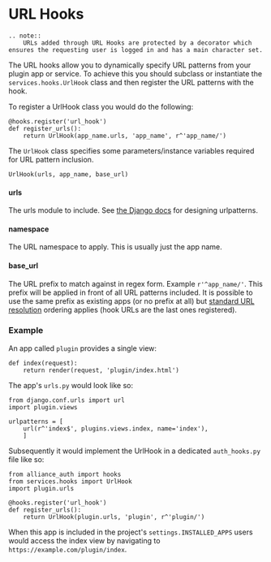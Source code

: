 # URL Hooks

```eval_rst
.. note::
    URLs added through URL Hooks are protected by a decorator which ensures the requesting user is logged in and has a main character set.
```

The URL hooks allow you to dynamically specify URL patterns from your plugin app or service. To achieve this you should subclass or instantiate the `services.hooks.UrlHook` class and then register the URL patterns with the hook.

To register a UrlHook class you would do the following:

    @hooks.register('url_hook')
    def register_urls():
        return UrlHook(app_name.urls, 'app_name', r^'app_name/')
        
        
The `UrlHook` class specifies some parameters/instance variables required for URL pattern inclusion.

`UrlHook(urls, app_name, base_url)`

#### urls
The urls module to include. See [the Django docs](https://docs.djangoproject.com/en/dev/topics/http/urls/#example) for designing urlpatterns.
#### namespace
The URL namespace to apply. This is usually just the app name.
#### base_url
The URL prefix to match against in regex form. Example `r'^app_name/'`. This prefix will be applied in front of all URL patterns included. It is possible to use the same prefix as existing apps (or no prefix at all) but [standard URL resolution](https://docs.djangoproject.com/en/dev/topics/http/urls/#how-django-processes-a-request) ordering applies (hook URLs are the last ones registered).

### Example

An app called `plugin` provides a single view:

    def index(request):
        return render(request, 'plugin/index.html')

The app's `urls.py` would look like so:

    from django.conf.urls import url
    import plugin.views
    
    urlpatterns = [
        url(r^'index$', plugins.views.index, name='index'),
        ]

Subsequently it would implement the UrlHook in a dedicated `auth_hooks.py` file like so:

    from alliance_auth import hooks
    from services.hooks import UrlHook
    import plugin.urls

    @hooks.register('url_hook')
    def register_urls():
        return UrlHook(plugin.urls, 'plugin', r^'plugin/')

When this app is included in the project's `settings.INSTALLED_APPS` users would access the index view by navigating to `https://example.com/plugin/index`.